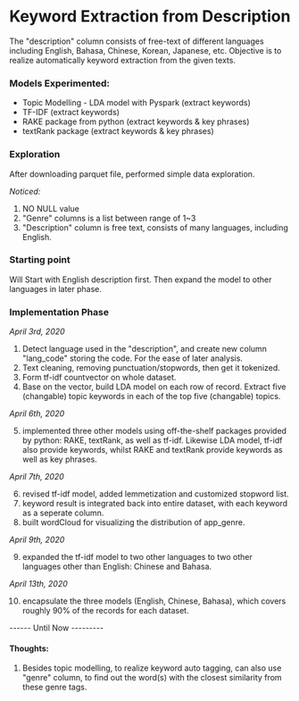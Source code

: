 # Keyword Extraction from Description
The "description" column consists of free-text of different languages including English, Bahasa, Chinese, Korean, Japanese, etc.
Objective is to realize automatically keyword extraction from the given texts. 

### Models Experimented:
- Topic Modelling - LDA model with Pyspark  (extract keywords)
- TF-IDF (extract keywords)
- RAKE package from python (extract keywords & key phrases)
- textRank package (extract keywords & key phrases)

### Exploration
After downloading parquet file, performed simple data exploration. 

*Noticed:*
1. NO NULL value
2. "Genre" columns is a list between range of 1~3
3. "Description" column is free text, consists of many languages, including English. 

### Starting point
Will Start with English description first. Then expand the model to other languages in later phase. 

### Implementation Phase
*April 3rd, 2020*
1. Detect language used in the "description", and create new column "lang_code" storing the code. For the ease of later analysis. 
2. Text cleaning, removing punctuation/stopwords, then get it tokenized.
3. Form tf-idf countvector on whole dataset.
4. Base on the vector, build LDA model on each row of record. Extract five (changable) topic keywords in each of the top five (changable) topics. 

*April 6th, 2020*

5. implemented three other models using off-the-shelf packages provided by python: RAKE, textRank, as well as tf-idf. 
Likewise LDA model, tf-idf also provide keywords, whilst RAKE and textRank provide keywords as well as key phrases. 

*April 7th, 2020*

6. revised tf-idf model, added lemmetization and customized stopword list. 
7. keyword result is integrated back into entire dataset, with each keyword as a seperate column. 
8. built wordCloud for visualizing the distribution of app_genre.

*April 9th, 2020*

9. expanded the tf-idf model to two other languages to two other languages other than English: Chinese and Bahasa.

*April 13th, 2020*

10. encapsulate the three models (English, Chinese, Bahasa), which covers roughly 90% of the records for each dataset. 

------ Until Now ---------


#### Thoughts:
1. Besides topic modelling, to realize keyword auto tagging, can also use "genre" column, to find out the word(s) with the closest similarity from these genre tags. 

